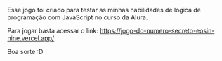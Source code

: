Esse jogo foi criado para testar as minhas habilidades de logica de programação com JavaScript no curso da Alura. 

Para jogar basta acessar o link:  https://jogo-do-numero-secreto-eosin-nine.vercel.app/

Boa sorte :D
